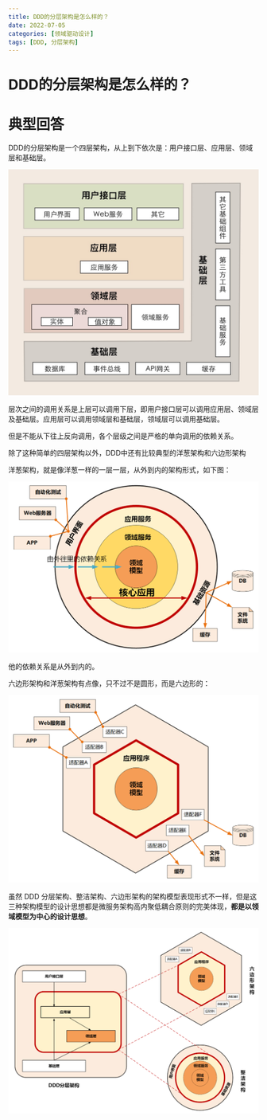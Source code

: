 ```yaml
---
title: DDD的分层架构是怎么样的？
date: 2022-07-05
categories: [领域驱动设计]
tags: [DDD, 分层架构]
---
```


# DDD的分层架构是怎么样的？

# 典型回答


DDD的分层架构是一个四层架构，从上到下依次是：用户接口层、应用层、领域层和基础层。



![1685861039102-25f6a7a4-2c2a-4f05-a775-99079935332e.png](./img/kfDGSANjnEjPEjDq/1685861039102-25f6a7a4-2c2a-4f05-a775-99079935332e-935241.png)



层次之间的调用关系是上层可以调用下层，即用户接口层可以调用应用层、领域层及基础层。应用层可以调用领域层和基础层，领域层可以调用基础层。



但是不能从下往上反向调用，各个层级之间是严格的单向调用的依赖关系。



除了这种简单的四层架构以外，DDD中还有比较典型的洋葱架构和六边形架构



洋葱架构，就是像洋葱一样的一层一层，从外到内的架构形式，如下图：



![1685861299754-4524e227-7f8d-4f7f-b466-2d20fdea61a1.png](./img/kfDGSANjnEjPEjDq/1685861299754-4524e227-7f8d-4f7f-b466-2d20fdea61a1-927157.png)



他的依赖关系是从外到内的。



六边形架构和洋葱架构有点像，只不过不是圆形，而是六边形的：



![1685861346529-f22178f9-944f-4b3b-a9c3-4fc2ed9577ea.png](./img/kfDGSANjnEjPEjDq/1685861346529-f22178f9-944f-4b3b-a9c3-4fc2ed9577ea-679375.png)



虽然 DDD 分层架构、整洁架构、六边形架构的架构模型表现形式不一样，但是这三种架构模型的设计思想都是微服务架构高内聚低耦合原则的完美体现，**都是以领域模型为中心的设计思想**。



![1685861394105-ef041ab6-8d33-416b-9617-44a263ef1d62.png](./img/kfDGSANjnEjPEjDq/1685861394105-ef041ab6-8d33-416b-9617-44a263ef1d62-506331.png)

